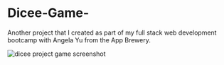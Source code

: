 # Dicee-Game-
Another project that I created as part of my full stack web development bootcamp with Angela Yu from the App Brewery.  

<img src="https://drive.google.com/uc?export=view&id=1XHm4UV0yrZGwa6LJD8weUn1zWblkdMS7" alt="dicee project game screenshot" />
